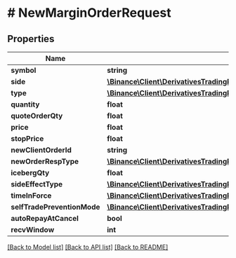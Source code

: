 # # NewMarginOrderRequest

## Properties

Name | Type | Description | Notes
------------ | ------------- | ------------- | -------------
**symbol** | **string** |  |
**side** | [**\Binance\Client\DerivativesTradingPortfolioMargin\Model\Side**](Side.md) |  |
**type** | [**\Binance\Client\DerivativesTradingPortfolioMargin\Model\Type**](Type.md) |  |
**quantity** | **float** |  | [optional]
**quoteOrderQty** | **float** |  | [optional]
**price** | **float** |  | [optional]
**stopPrice** | **float** |  | [optional]
**newClientOrderId** | **string** |  | [optional]
**newOrderRespType** | [**\Binance\Client\DerivativesTradingPortfolioMargin\Model\NewOrderRespType**](NewOrderRespType.md) |  | [optional]
**icebergQty** | **float** |  | [optional]
**sideEffectType** | [**\Binance\Client\DerivativesTradingPortfolioMargin\Model\SideEffectType**](SideEffectType.md) |  | [optional]
**timeInForce** | [**\Binance\Client\DerivativesTradingPortfolioMargin\Model\TimeInForce**](TimeInForce.md) |  | [optional]
**selfTradePreventionMode** | [**\Binance\Client\DerivativesTradingPortfolioMargin\Model\SelfTradePreventionMode**](SelfTradePreventionMode.md) |  | [optional]
**autoRepayAtCancel** | **bool** |  | [optional]
**recvWindow** | **int** |  | [optional]

[[Back to Model list]](../../README.md#models) [[Back to API list]](../../README.md#endpoints) [[Back to README]](../../README.md)
